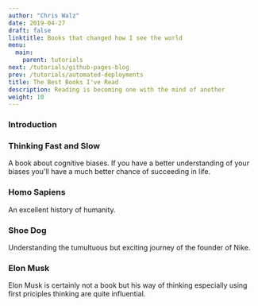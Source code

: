 ```yaml
---
author: "Chris Walz"
date: 2019-04-27
draft: false
linktitle: Books that changed how I see the world
menu:
  main:
    parent: tutorials
next: /tutorials/github-pages-blog
prev: /tutorials/automated-deployments
title: The Best Books I've Read
description: Reading is becoming one with the mind of another
weight: 10
---
```



### **Introduction**


### **Thinking Fast and Slow**

A book about cognitive biases. If you have a better understanding of your biases you'll have a much better chance of succeeding in life.

### **Homo Sapiens**

An excellent history of humanity. 

### Shoe Dog

Understanding the tumultuous but exciting journey of the founder of Nike. 

### Elon Musk

Elon Musk is certainly not a book but his way of thinking especially using first priciples thinking are quite influential. 





